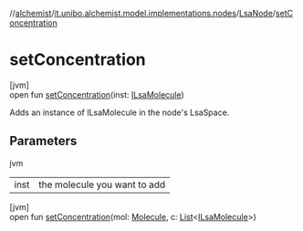 //[alchemist](../../../index.md)/[it.unibo.alchemist.model.implementations.nodes](../index.md)/[LsaNode](index.md)/[setConcentration](set-concentration.md)

# setConcentration

[jvm]\
open fun [setConcentration](set-concentration.md)(inst: [ILsaMolecule](../../it.unibo.alchemist.model.interfaces/-i-lsa-molecule/index.md))

Adds an instance of ILsaMolecule in the node's LsaSpace.

## Parameters

jvm

| | |
|---|---|
| inst | the molecule you want to add |

[jvm]\
open fun [setConcentration](set-concentration.md)(mol: [Molecule](../../it.unibo.alchemist.model.interfaces/-molecule/index.md), c: [List](https://docs.oracle.com/javase/8/docs/api/java/util/List.html)<[ILsaMolecule](../../it.unibo.alchemist.model.interfaces/-i-lsa-molecule/index.md)>)
